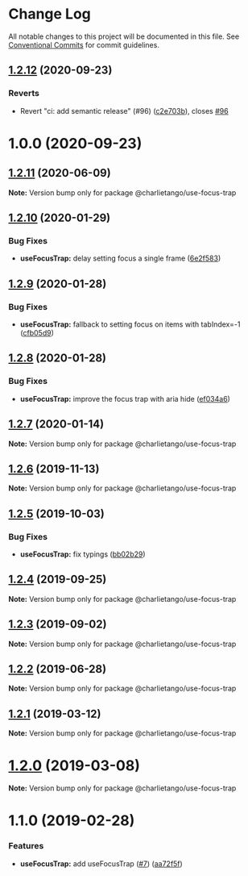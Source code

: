 # Change Log

All notable changes to this project will be documented in this file.
See [Conventional Commits](https://conventionalcommits.org) for commit guidelines.

## [1.2.12](https://github.com/charlie-tango/hooks/compare/@charlietango/use-focus-trap@1.2.11...@charlietango/use-focus-trap@1.2.12) (2020-09-23)

### Reverts

- Revert "ci: add semantic release" (#96) ([c2e703b](https://github.com/charlie-tango/hooks/commit/c2e703be2b83847fef7c6dfa50b912e26e0b9676)), closes [#96](https://github.com/charlie-tango/hooks/issues/96)

# 1.0.0 (2020-09-23)

## [1.2.11](https://github.com/charlie-tango/hooks/compare/@charlietango/use-focus-trap@1.2.10...@charlietango/use-focus-trap@1.2.11) (2020-06-09)

**Note:** Version bump only for package @charlietango/use-focus-trap

## [1.2.10](https://github.com/charlie-tango/hooks/compare/@charlietango/use-focus-trap@1.2.9...@charlietango/use-focus-trap@1.2.10) (2020-01-29)

### Bug Fixes

- **useFocusTrap:** delay setting focus a single frame ([6e2f583](https://github.com/charlie-tango/hooks/commit/6e2f58307b30e235591baa70dcb98d1898476c46))

## [1.2.9](https://github.com/charlie-tango/hooks/compare/@charlietango/use-focus-trap@1.2.8...@charlietango/use-focus-trap@1.2.9) (2020-01-28)

### Bug Fixes

- **useFocusTrap:** fallback to setting focus on items with tabIndex=-1 ([cfb05d9](https://github.com/charlie-tango/hooks/commit/cfb05d9d6e6d5795180b732686d054e49ecd90fa))

## [1.2.8](https://github.com/charlie-tango/hooks/compare/@charlietango/use-focus-trap@1.2.7...@charlietango/use-focus-trap@1.2.8) (2020-01-28)

### Bug Fixes

- **useFocusTrap:** improve the focus trap with aria hide ([ef034a6](https://github.com/charlie-tango/hooks/commit/ef034a6c1c576a6d40cd04b3f84a78bf95f1582c))

## [1.2.7](https://github.com/charlie-tango/hooks/compare/@charlietango/use-focus-trap@1.2.6...@charlietango/use-focus-trap@1.2.7) (2020-01-14)

**Note:** Version bump only for package @charlietango/use-focus-trap

## [1.2.6](https://github.com/charlie-tango/hooks/compare/@charlietango/use-focus-trap@1.2.5...@charlietango/use-focus-trap@1.2.6) (2019-11-13)

**Note:** Version bump only for package @charlietango/use-focus-trap

## [1.2.5](https://github.com/charlie-tango/hooks/compare/@charlietango/use-focus-trap@1.2.4...@charlietango/use-focus-trap@1.2.5) (2019-10-03)

### Bug Fixes

- **useFocusTrap:** fix typings ([bb02b29](https://github.com/charlie-tango/hooks/commit/bb02b29))

## [1.2.4](https://github.com/charlie-tango/hooks/compare/@charlietango/use-focus-trap@1.2.3...@charlietango/use-focus-trap@1.2.4) (2019-09-25)

**Note:** Version bump only for package @charlietango/use-focus-trap

## [1.2.3](https://github.com/charlie-tango/hooks/compare/@charlietango/use-focus-trap@1.2.2...@charlietango/use-focus-trap@1.2.3) (2019-09-02)

**Note:** Version bump only for package @charlietango/use-focus-trap

## [1.2.2](https://github.com/charlie-tango/hooks/compare/@charlietango/use-focus-trap@1.2.1...@charlietango/use-focus-trap@1.2.2) (2019-06-28)

**Note:** Version bump only for package @charlietango/use-focus-trap

## [1.2.1](https://github.com/charlie-tango/hooks/compare/@charlietango/use-focus-trap@1.2.0...@charlietango/use-focus-trap@1.2.1) (2019-03-12)

**Note:** Version bump only for package @charlietango/use-focus-trap

# [1.2.0](https://github.com/charlie-tango/hooks/compare/@charlietango/use-focus-trap@1.1.0...@charlietango/use-focus-trap@1.2.0) (2019-03-08)

**Note:** Version bump only for package @charlietango/use-focus-trap

# 1.1.0 (2019-02-28)

### Features

- **useFocusTrap:** add useFocusTrap ([#7](https://github.com/charlie-tango/hooks/issues/7)) ([aa72f5f](https://github.com/charlie-tango/hooks/commit/aa72f5f))
